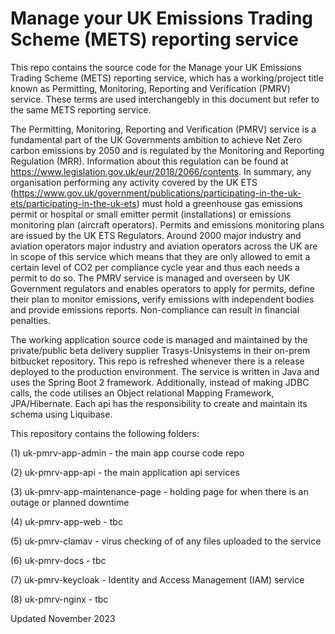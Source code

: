 # Manage your UK Emissions Trading Scheme (METS) reporting service 
This repo contains the source code for the Manage your UK Emissions Trading Scheme (METS) reporting service, which has a working/project title known as Permitting, Monitoring, Reporting and Verification (PMRV) service. These terms are used interchangebly in this document but refer to the same METS reporting service. 

The Permitting, Monitoring, Reporting and Verification (PMRV) service is a fundamental part of the UK Governments ambition to achieve Net Zero carbon emissions by 2050 and is regulated by the Monitoring and Reporting Regulation (MRR). Information about this regulation can be found at https://www.legislation.gov.uk/eur/2018/2066/contents. In summary, any organisation performing any activity covered by the UK ETS (https://www.gov.uk/government/publications/participating-in-the-uk-ets/participating-in-the-uk-ets) must hold a greenhouse gas emissions permit or hospital or small emitter permit (installations) or emissions monitoring plan (aircraft operators). Permits and emissions monitoring plans are issued by the UK ETS Regulators. Around 2000 major industry and aviation operators major industry and aviation operators across the UK are in scope of this service which means that they are only allowed to emit a certain level of CO2 per compliance cycle year and thus each needs a permit to do so. The PMRV service is managed and overseen by UK Government regulators and enables operators to apply for permits, define their plan to monitor emissions, verify emissions with independent bodies and provide emissions reports. Non-compliance can result in financial penalties.

The working application source code is managed and maintained by the private/public beta delivery supplier Trasys-Unisystems in their on-prem bitbucket repository. This repo is refreshed whenever there is a release deployed to the production environment. The service is written in Java and uses the Spring Boot 2 framework. Additionally, instead of making JDBC calls, the code utilises an Object relational Mapping Framework, JPA/Hibernate. Each api has the responsibility to create and maintain its schema using Liquibase.

This repository contains the following folders:

(1) uk-pmrv-app-admin - the main app course code repo

(2) uk-pmrv-app-api	- the main application api services

(3) uk-pmrv-app-maintenance-page - holding page for when there is an outage or planned downtime

(4) uk-pmrv-app-web - tbc

(5) uk-pmrv-clamav - virus checking of of any files uploaded to the service

(6) uk-pmrv-docs - tbc

(7) uk-pmrv-keycloak - Identity and Access Management (IAM) service	

(8) uk-pmrv-nginx	- tbc


Updated November 2023
